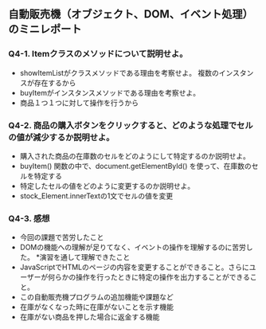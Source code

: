 ## 自動販売機（オブジェクト、DOM、イベント処理）のミニレポート
### Q4-1. Itemクラスのメソッドについて説明せよ。
* showItemListがクラスメソッドである理由を考察せよ。
   複数のインスタンスが存在するから
* buyItemがインスタンスメソッドである理由を考察せよ。
* 商品１つ１つに対して操作を行うから
### Q4-2. 商品の購入ボタンをクリックすると、どのような処理でセルの値が減少するか説明せよ。
* 購入された商品の在庫数のセルをどのようにして特定するのか説明せよ。
* buyItem() 関数の中で、document.getElementById() を使って、在庫数のセルを特定する
* 特定したセルの値をどのように変更するのか説明せよ。
* stock_Element.innerTextの1文でセルの値を変更
  
### Q4-3. 感想
* 今回の課題で苦労したこと
* DOMの機能への理解が足りてなく、イベントの操作を理解するのに苦労した。
*演習を通して理解できたこと
* JavaScriptでHTMLのページの内容を変更することができること。さらにユーザーが何らかの操作を行ったときに特定の操作を出力することができること。
* この自動販売機プログラムの追加機能や課題など
* 在庫がなくなった時に在庫がないことを示す機能
* 在庫がない商品を押した場合に返金する機能
